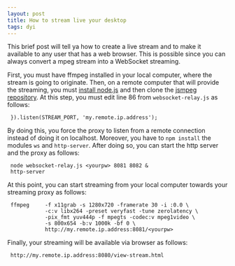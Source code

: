 ```yaml
---
layout: post
title: How to stream live your desktop
tags: dyi
---
```


This brief post will tell ya how to create a live stream and to make it available to any user that has a web browser. This is possible since you can always convert a mpeg stream into a WebSocket streaming. 

First, you must have ffmpeg installed in your local computer, where the stream is going to originate. Then, on a remote computer that will provide the streaming, you must [install node.js](https://github.com/nodesource/distributions#debinstall) and then clone the [jsmpeg repository](https://github.com/phoboslab/jsmpeg).
At this step, you must edit line 86 from `websocket-relay.js` as follows:

     }).listen(STREAM_PORT, 'my.remote.ip.address');

By doing this, you force the proxy to listen from a remote connection instead of doing it on localhost. Moreover, you have to `npm install` the modules `ws` and `http-server`.
After doing so, you can start the http server and the proxy as follows:

     node websocket-relay.js <yourpw> 8081 8082 & 
     http-server

At this point, you can start streaming from your local computer towards your streaming proxy as follows:

     ffmpeg     -f x11grab -s 1280x720 -framerate 30 -i :0.0 \
                -c:v libx264 -preset veryfast -tune zerolatency \
                -pix_fmt yuv444p -f mpegts -codec:v mpeg1video \
                -s 800x654 -b:v 1000k -bf 0 \
                http://my.remote.ip.address:8081/<yourpw>

Finally, your streaming will be available via browser as follows:

     http://my.remote.ip.address:8080/view-stream.html
